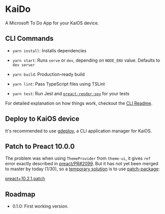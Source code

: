 # KaiDo

A Microsoft To Do App for your KaiOS device.

## CLI Commands

- `yarn install`: Installs dependencies

- `yarn start`: Runs `serve` or `dev`, depending on `NODE_ENV` value. Defaults to `dev server`

- `yarn build`: Production-ready build

- `yarn lint`: Pass TypeScript files using TSLint

- `yarn test`: Run Jest and [`preact-render-spy`](https://github.com/mzgoddard/preact-render-spy) for your tests

For detailed explanation on how things work, checkout the [CLI Readme](https://github.com/developit/preact-cli/blob/master/README.md).

## Deploy to KaiOS device

It's recommended to use [gdeploy](https://gitlab.com/suborg/gdeploy), a CLI application manager for KaiOS.

## Patch to Preact 10.0.0

The problem was when using `ThemeProvider` from `theme-ui`, it gives `ref` error exactly described in [preact/PR#2099](https://github.com/preactjs/preact/pull/2099). But it has not yet been merged to master by today (1/30), so a [temporary solution](https://github.com/preactjs/preact/pull/2099#issuecomment-557778963) is to use [patch-package](https://github.com/ds300/patch-package):

[preact+10.2.1.patch](/kaido-app/patches/preact+10.2.1.patch)

## Roadmap

* 0.1.0: First working version.
